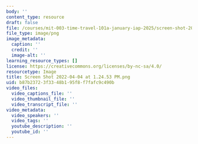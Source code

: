 ```yaml
---
body: ''
content_type: resource
draft: false
file: /courses/mit-003-time-travel-101a-january-iap-2025/screen-shot-2022-04-04-at-12453-pm.png
file_type: image/png
image_metadata:
  caption: ''
  credit: ''
  image-alt: ''
learning_resource_types: []
license: https://creativecommons.org/licenses/by-nc-sa/4.0/
resourcetype: Image
title: Screen Shot 2022-04-04 at 1.24.53 PM.png
uid: b87b2372-3f33-48b1-95f8-f7fafc9c490b
video_files:
  video_captions_file: ''
  video_thumbnail_file: ''
  video_transcript_file: ''
video_metadata:
  video_speakers: ''
  video_tags: ''
  youtube_description: ''
  youtube_id: ''
---
```

